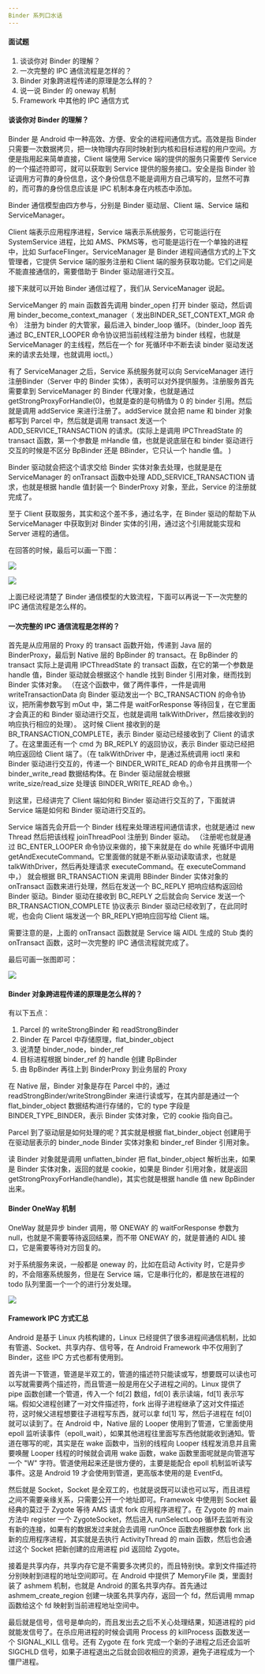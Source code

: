 ```yaml
---
Binder 系列口水话
---
```


#### 面试题

1. 谈谈你对 Binder 的理解？
2. 一次完整的 IPC 通信流程是怎样的？
3. Binder 对象跨进程传递的原理是怎么样的？
4. 说一说 Binder 的 oneway 机制
5. Framework 中其他的 IPC 通信方式 

#### 谈谈你对 Binder 的理解？

Binder 是 Android 中一种高效、方便、安全的进程间通信方式。高效是指 Binder 只需要一次数据拷贝，把一块物理内存同时映射到内核和目标进程的用户空间。方便是指用起来简单直接，Client 端使用 Service 端的提供的服务只需要传 Service 的一个描述符即可，就可以获取到 Service 提供的服务接口。安全是指 Binder 验证调用方可靠的身份信息，这个身份信息不能是调用方自己填写的，显然不可靠的，而可靠的身份信息应该是 IPC 机制本身在内核态中添加。

Binder 通信模型由四方参与，分别是 Binder 驱动层、Client 端、Service 端和 ServiceManager。

Client 端表示应用程序进程，Service 端表示系统服务，它可能运行在 SystemService 进程，比如 AMS、PKMS等，也可能是运行在一个单独的进程中，比如 SurfaceFlinger。ServiceManager 是 Binder 进程间通信方式的上下文管理者，它提供 Service 端的服务注册和 Client 端的服务获取功能。它们之间是不能直接通信的，需要借助于 Binder 驱动层进行交互。

接下来就可以开始 Binder 通信过程了，我们从 ServiceManager 说起。

ServiceManger 的 main 函数首先调用 binder_open 打开 binder 驱动，然后调用 binder_become_context_manager（ 发出BINDER_SET_CONTEXT_MGR 命令） 注册为 binder 的大管家，最后进入 binder_loop 循环。（binder_loop 首先通过 BC_ENTER_LOOPER 命令协议把当前线程注册为 binder 线程，也就是 ServiceManager 的主线程，然后在一个 for 死循环中不断去读 binder 驱动发送来的请求去处理，也就调用 ioctl。）

有了 ServiceManager 之后，Service 系统服务就可以向 ServiceManager 进行注册Binder（Server 中的 Binder 实体），表明可以对外提供服务。注册服务首先需要拿到 ServiceManager 的 Binder 代理对象，也就是通过getStrongProxyForHandle(0)，也就是查的是句柄值为 0 的 binder 引用。然后就是调用 addService 来进行注册了。addService 就会把 name 和 binder 对象都写到 Parcel 中，然后就是调用 transact 发送一个 ADD_SERVICE_TRANSACTION 的请求。(实际上是调用 IPCThreadState 的 transact 函数，第一个参数是 mHandle 值，也就是说底层在和 binder 驱动进行交互的时候是不区分 BpBinder 还是 BBinder，它只认一个 handle 值。 )

Binder 驱动就会把这个请求交给 Binder 实体对象去处理，也就是是在 ServiceManager 的 onTransact 函数中处理 ADD_SERVICE_TRANSACTION 请求，也就是根据 handle 值封装一个 BinderProxy 对象，至此，Service 的注册就完成了。

至于 Client 获取服务，其实和这个差不多，通过名字，在 Binder 驱动的帮助下从 ServiceManager 中获取到对 Binder 实体的引用，通过这个引用就能实现和 Server 进程的通信。



在回答的时候，最后可以画一下图：

![](https://i.loli.net/2020/03/27/REqCWzQSnokHKFw.png)

![](https://i.loli.net/2020/03/28/1qUCWh5B7vSVzAe.png)

上面已经说清楚了 Binder 通信模型的大致流程，下面可以再说一下一次完整的 IPC 通信流程是怎么样的。

#### 一次完整的 IPC 通信流程是怎样的？

首先是从应用层的 Proxy 的 transact 函数开始，传递到 Java 层的 BinderProxy，最后到 Native 层的 BpBinder 的 transact。在 BpBinder 的 transact 实际上是调用 IPCThreadState 的 transact 函数，在它的第一个参数是 handle 值，Binder 驱动就会根据这个 handle 找到 Binder 引用对象，继而找到 Binder 实体对象。  （在这个函数中，做了两件事件，一件是调用 writeTransactionData 向 Binder 驱动发出一个 BC_TRANSACTION 的命令协议，把所需参数写到 mOut 中，第二件是 waitForResponse 等待回复，在它里面才会真正的和 Binder 驱动进行交互，也就是调用 talkWithDriver，然后接收到的响应执行相应的处理）。   这时候 Client 接收到的是 BR_TRANSACTION_COMPLETE，表示 Binder 驱动已经接收到了 Client 的请求了。在这里面还有一个 cmd 为 BR_REPLY 的返回协议，表示 Binder 驱动已经把响应返回给 Client 端了。（在 talkWithDriver 中，是通过系统调用 ioctl 来和 Binder 驱动进行交互的，传递一个 BINDER_WRITE_READ 的命令并且携带一个 binder_write_read 数据结构体。在 Binder 驱动层就会根据 write_size/read_size 处理该 BINDER_WRITE_READ 命令。）

到这里，已经讲完了 Client 端如何和 Binder 驱动进行交互的了，下面就讲 Service 端是如何和 Binder 驱动进行交互的。

Service 端首先会开启一个 Binder 线程来处理进程间通信请求，也就是通过 new Thread 然后把该线程 joinThreadPool 注册到 Binder 驱动。  （注册呢也就是通过 BC_ENTER_LOOPER 命令协议来做的，接下来就是在 do while 死循环中调用 getAndExecuteCommand。它里面做的就是不断从驱动读取请求，也就是 talkWithDriver，然后再处理请求 executeCommand。在 executeCommand 中，）    就会根据 BR_TRANSACTION 来调用 BBinder Binder 实体对象的 onTransact 函数来进行处理，然后在发送一个 BC_REPLY 把响应结构返回给 Binder 驱动。Binder 驱动在接收到 BC_REPLY 之后就会向 Service 发送一个 BR_TRANSACTION_COMPLETE 协议表示 Binder 驱动已经收到了，在此同时呢，也会向 Client 端发送一个 BR_REPLY把响应回写给 Client 端。

需要注意的是，上面的 onTransact 函数就是 Service 端 AIDL 生成的 Stub 类的 onTransact 函数，这时一次完整的 IPC 通信流程就完成了。

最后可画一张图即可：

![](https://i.loli.net/2020/03/28/1ZbMj2fUiX8BGc7.png)

#### Binder 对象跨进程传递的原理是怎么样的？

有以下五点：

1. Parcel 的 writeStrongBinder 和 readStrongBinder
2. Binder 在 Parcel 中存储原理，flat_binder_object
3. 说清楚 binder_node，binder_ref
4. 目标进程根据 binder_ref 的 handle 创建 BpBinder
5. 由 BpBinder 再往上到 BinderProxy 到业务层的 Proxy

在 Native 层，Binder 对象是存在 Parcel 中的，通过 readStrongBinder/writeStrongBinder 来进行读或写，在其内部是通过一个 flat_binder_object 数据结构进行存储的，它的 type 字段是 BINDER_TYPE_BINDER，表示 Binder 实体对象，它的 cookie 指向自己。

Parcel 到了驱动层是如何处理的呢？其实就是根据 flat_binder_object 创建用于在驱动层表示的 binder_node Binder 实体对象和 binder_ref Binder 引用对象。

读 Binder 对象就是调用 unflatten_binder 把 flat_binder_object 解析出来，如果是 Binder 实体对象，返回的就是 cookie，如果是 Binder 引用对象，就是返回 getStrongProxyForHandle(handle)，其实也就是根据 handle 值 new BpBinder 出来。

#### Binder OneWay 机制

OneWay 就是异步 binder 调用，带 ONEWAY 的 waitForResponse 参数为 null，也就是不需要等待返回结果，而不带 ONEWAY 的，就是普通的 AIDL 接口，它是需要等待对方回复的。

对于系统服务来说，一般都是 oneway 的，比如在启动 Activity 时，它是异步的，不会阻塞系统服务，但是在 Service 端，它是串行化的，都是放在进程的 todo 队列里面一个一个的进行分发处理。

![](https://i.loli.net/2020/03/28/8ENCcGDdYVlUKQm.png)

#### Framework IPC 方式汇总

Android 是基于 Linux 内核构建的，Linux 已经提供了很多进程间通信机制，比如有管道、Socket、共享内存、信号等，在 Android Framework 中不仅用到了 Binder，这些 IPC 方式也都有使用到。

首先讲一下管道，管道是半双工的，管道的描述符只能读或写，想要既可以读也可以写就需要两个描述符，而且管道一般是用在父子进程之间的。Linux 提供了 pipe 函数创建一个管道，传入一个 fd[2] 数组，fd[0] 表示读端，fd[1] 表示写端。假如父进程创建了一对文件描述符，fork 出得子进程继承了这对文件描述符，这时候父进程想要往子进程写东西，就可以拿 fd[1] 写，然后子进程在 fd[0] 就可以读到了。在 Android 中，Native 层的 Looper 使用到了管道，它里面使用 epoll 监听读事件（epoll_wait），如果其他进程往里面写东西他就能收到通知。管道在哪写的呢，其实是在 wake 函数中，当别的线程向 Looper 线程发消息并且需要唤醒 Looper 线程的时候就会调用 wake 函数，wake 函数里面呢就是向管道写一个 "W" 字符。管道使用起来还是很方便的，主要是能配合 epoll 机制监听读写事件。这是 Android 19 才会使用到管道，更高版本使用的是 EventFd。

然后就是 Socket，Socket 是全双工的，也就是说既可以读也可以写，而且进程之间不需要亲缘关系，只需要公开一个地址即可。Framewok 中使用到 Socket 最经典的莫过于 Zygote 等待 AMS 请求 fork 应用程序进程了。在 Zygote 的 main 方法中 register 一个 ZygoteSocket，然后进入 runSelectLoop 循环去监听有没有新的连接，如果有的数据发过来就会去调用 runOnce 函数去根据参数 fork 出新的应用程序进程，其实就是去执行 ActivityThread 的 main 函数，然后也会通过这个 Socket 把新创建的应用进程 pid 返回给 Zygote。

接着是共享内存，共享内存它是不需要多次拷贝的，而且特别快。拿到文件描述符分别映射到进程的地址空间即可。在 Android 中提供了 MemoryFile 类，里面封装了 ashmem 机制，也就是 Android 的匿名共享内存。首先通过 ashmem_create_region 创建一块匿名共享内存，返回一个 fd，然后调用 mmap 函数给这个 fd 映射到当前进程地址空间中。

最后就是信号，信号是单向的，而且发出去之后不关心处理结果，知道进程的 pid 就能发信号了。在杀应用进程的时候会调用 Process 的 killProcess 函数发送一个 SIGNAL_KILL 信号。还有 Zygote 在 fork 完成一个新的子进程之后还会监听 SIGCHLD 信号，如果子进程退出之后就会回收相应的资源，避免子进程成为一个僵尸进程。
